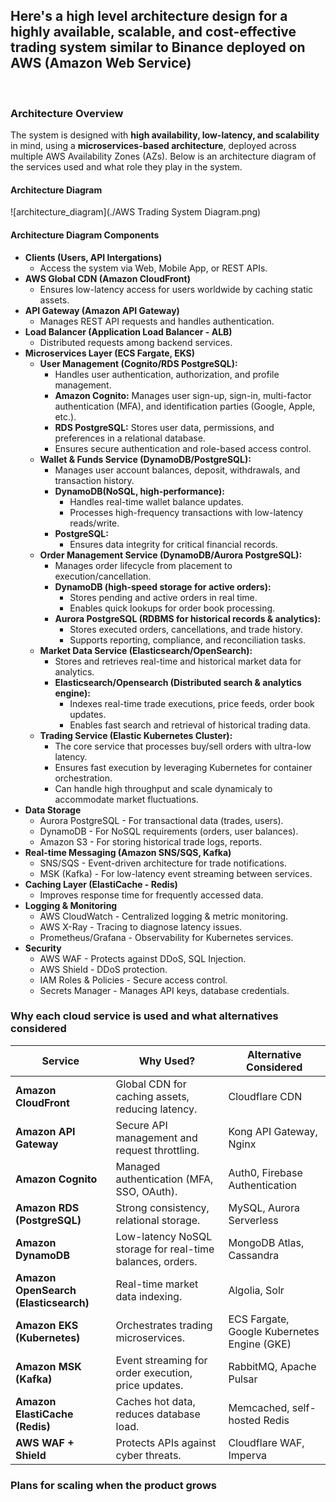 ## Here's a high level architecture design for a highly available, scalable, and cost-effective trading system similar to Binance deployed on AWS (Amazon Web Service)
<br>

### Architecture Overview
The system is designed with **high availability, low-latency, and scalability** in mind, using a **microservices-based architecture**, deployed across multiple AWS Availability Zones (AZs). Below is an architecture diagram of the services used and what role they play in the system.

#### Architecture Diagram
![architecture_diagram](./AWS Trading System Diagram.png)

#### Architecture Diagram Components
- **Clients (Users, API Intergations)**
  - Access the system via Web, Mobile App, or REST APIs.
- **AWS Global CDN (Amazon CloudFront)**
  - Ensures low-latency access for users worldwide by caching static assets.
- **API Gateway (Amazon API Gateway)**
  - Manages REST API requests and handles authentication.
- **Load Balancer (Application Load Balancer - ALB)**
  - Distributed requests among backend services.
- **Microservices Layer (ECS Fargate, EKS)**
  - **User Management (Cognito/RDS PostgreSQL):**
    - Handles user authentication, authorization, and profile management.
    - **Amazon Cognito:** Manages user sign-up, sign-in, multi-factor authentication (MFA), and identification parties (Google, Apple, etc.).
    - **RDS PostgreSQL:** Stores user data, permissions, and preferences in a relational database.
    - Ensures secure authentication and role-based access control.
  - **Wallet & Funds Service (DynamoDB/PostgreSQL):**
    - Manages user account balances, deposit, withdrawals, and transaction history.
    - **DynamoDB(NoSQL, high-performance):**
      - Handles real-time wallet balance updates.
      - Processes high-frequency transactions with low-latency reads/write.
    - **PostgreSQL:**
      - Ensures data integrity for critical financial records.
  - **Order Management Service (DynamoDB/Aurora PostgreSQL):**
    - Manages order lifecycle from placement to execution/cancellation.
    - **DynamoDB (high-speed storage for active orders):**
      - Stores pending and active orders in real time.
      - Enables quick lookups for order book processing.
    - **Aurora PostgreSQL (RDBMS for historical records & analytics):**
      - Stores executed orders, cancellations, and trade history.
      - Supports reporting, compliance, and reconciliation tasks.
  - **Market Data Service (Elasticsearch/OpenSearch):**
    - Stores and retrieves real-time and historical market data for analytics.
    - **Elasticsearch/Opensearch (Distributed search & analytics engine):**
      - Indexes real-time trade executions, price feeds, order book updates.
      - Enables fast search and retrieval of historical trading data.
  - **Trading Service (Elastic Kubernetes Cluster):**
    - The core service that processes buy/sell orders with ultra-low latency.
    - Ensures fast execution by leveraging Kubernetes for container orchestration.
    - Can handle high throughput and scale dynamicaly to accommodate market fluctuations.
- **Data Storage**
  - Aurora PostgreSQL - For transactional data (trades, users).
  - DynamoDB - For NoSQL requirements (orders, user balances).
  - Amazon S3 - For storing historical trade logs, reports.
- **Real-time Messaging (Amazon SNS/SQS, Kafka)**
  - SNS/SQS - Event-driven architecture for trade notifications.
  - MSK (Kafka) - For low-latency event streaming between services.
- **Caching Layer (ElastiCache - Redis)**
  - Improves response time for frequently accessed data.
- **Logging & Monitoring**
  - AWS CloudWatch - Centralized logging & metric monitoring.
  - AWS X-Ray - Tracing to diagnose latency issues.
  - Prometheus/Grafana - Observability for Kubernetes services.
- **Security**
  - AWS WAF - Protects against DDoS, SQL Injection.
  - AWS Shield - DDoS protection.
  - IAM Roles & Policies - Secure access control.
  - Secrets Manager - Manages API keys, database credentials.

### Why each cloud service is used and what alternatives considered
| **Service** | **Why Used?** | **Alternative Considered** |
|------------|-------------|---------------------------|
| **Amazon CloudFront** | Global CDN for caching assets, reducing latency. | Cloudflare CDN |
| **Amazon API Gateway** | Secure API management and request throttling. | Kong API Gateway, Nginx |
| **Amazon Cognito** | Managed authentication (MFA, SSO, OAuth). | Auth0, Firebase Authentication |
| **Amazon RDS (PostgreSQL)** | Strong consistency, relational storage. | MySQL, Aurora Serverless |
| **Amazon DynamoDB** | Low-latency NoSQL storage for real-time balances, orders. | MongoDB Atlas, Cassandra |
| **Amazon OpenSearch (Elasticsearch)** | Real-time market data indexing. | Algolia, Solr |
| **Amazon EKS (Kubernetes)** | Orchestrates trading microservices. | ECS Fargate, Google Kubernetes Engine (GKE) |
| **Amazon MSK (Kafka)** | Event streaming for order execution, price updates. | RabbitMQ, Apache Pulsar |
| **Amazon ElastiCache (Redis)** | Caches hot data, reduces database load. | Memcached, self-hosted Redis |
| **AWS WAF + Shield** | Protects APIs against cyber threats. | Cloudflare WAF, Imperva |
### Plans for scaling when the product grows
